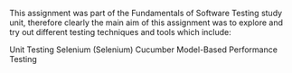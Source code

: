This assignment was part of the Fundamentals of Software Testing study unit, therefore clearly the main aim of this assignment was to explore and try out different testing techniques and tools which include:

Unit Testing
Selenium (Selenium)
Cucumber
Model-Based Performance Testing
